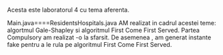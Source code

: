 Acesta este laboratorul 4 cu tema aferenta.

Main.java====ResidentsHospitals.java
AM realizat in cadrul acestei teme: algortmul Gale-Shapley si algoritmul First Come First Served. Partea Compulsory am realizat -o la sfarsit. De asemenea , am generat instante fake pentru a le rula pe algoritmul First Come First Served.
